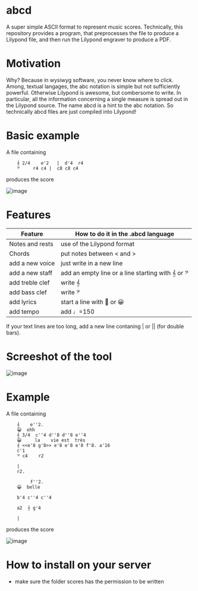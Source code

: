 # abcd

A super simple ASCII format to represent music scores. Technically, this repository provides a program, that preprocesses the file to produce a Lilypond file, and then run the Lilypond engraver to produce a PDF.

# Motivation
Why? Because in wysiwyg software, you never know where to click. Among, textual langages, the abc notation is simple but  not sufficiently powerful. Otherwise Lilypond is awesome, but combersome to write. In particular, all the information concerning a single measure is spread out in the Lilypond source. The name abcd is a hint to the abc notation. So technically abcd files are just compiled into Lilypond!


# Basic example

A file containing

        𝄞 2/4    e'2   |  d'4  r4
        𝄢     r4 c4 |  c8 c8 c4

produces the score

![image](https://user-images.githubusercontent.com/43071857/197391690-8d0cba5b-d522-449d-b0ca-96fddb51d895.png)



 
# Features

| Feature           | How to do it in the .abcd language |
| ----------------- | --------------------------- |
| Notes and rests   | use of the Lilypond format  |
| Chords            | put notes between < and >   |
|  add a new voice  |    just write in a new line |
|  add a new staff  |  add an empty line or a line starting with 𝄞 or 𝄢          |
|  add treble clef  |    write 𝄞                  |
|  add bass clef    |   write 𝄢                   |
|  add lyrics       |  start a line with 💬 or 😀  | 
| add tempo         | add ♩=150                   |


If your text lines are too long, add a new line contaning | or || (for double bars).

# Screeshot of the tool

![image](https://user-images.githubusercontent.com/43071857/198897652-cad34c1f-cf4b-40bc-886a-8fd02ca13483.png)



# Example

A file containing 

        𝄞    e''2.
        😀  ohh
        𝄞 3/4  c''4 d''8 d''8 e''4
        😀     la    vie est  très
        𝄞 <<e'8 g'8>> e'8 e'8 e'8 f'8. a'16 
        c'1
        𝄢 c4    r2

        |
        r2.

             f''2.
        😀  belle

        b'4 c''4 c''4

        a2  𝄞 g'4

        |


        
produces the score

![image](https://user-images.githubusercontent.com/43071857/197391020-418f9fc6-9396-4359-9333-ac7ee72bfd43.png)





# How to install on your server

- make sure the folder scores has the permission to be written







